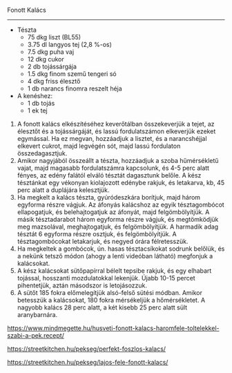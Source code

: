 Fonott Kalács

------------------------------------------------------------------------------------------------------------------------

-   Tészta
    -   75 dkg liszt (BL55)
    -   3.75 dl langyos tej (2,8 %-os)
    -   7.5 dkg puha vaj
    -   12 dkg cukor
    -   2 db tojássárgája
    -   1.5 dkg finom szemű tengeri só
    -   4 dkg friss élesztő
    -   1 db narancs finomra reszelt héja
-   A kenéshez:
    -   1 db tojás
    -   1 ek tej

1.  A fonott kalács elkészítéséhez keverőtálban összekeverjük a tejet, az élesztőt és a tojássárgáját, és lassú fordulatszámon elkeverjük ezeket egymással. Ha ez megvan, hozzáadjuk a lisztet, és a narancshéjjal elkevert cukrot, majd legvégén sót, majd lassú fordulaton összedagasztjuk.
1.  Amikor nagyjából összeállt a tészta, hozzáadjuk a szoba hűmérsékletű vajat, majd magasabb fordulatszámra kapcsolunk, és 4-5 perc alatt fényes, az edény falától elváló tésztát dagasztunk belőle. A kész tésztánkat egy vékonyan kiolajozott edénybe rakjuk, és letakarva, kb, 45 perc alatt a duplájára kelesztjük.
1.  Ha megkelt a kalács tészta, gyúródeszkára borítjuk, majd három egyforma részre vágjuk. Az áfonyás kalácshoz az egyik tésztagombócot ellapogatjuk, és belehajtogatjuk az áfonyát, majd felgömbölyítjük. A másik tésztadarabot három egyforma részre vágjuk, és megtömködjük meg mazsolával, meghajtogatjuk, és felgömbölyítjük. A harmadik adag tésztát 6 egyforma részre osztjuk, és felgömbölyítjük. A tésztagombócokat letakarjuk, és negyed órára félretesszük.
1.  Ha megkeltek a gombócok, ún. hasas tésztacsíkokat sodrunk belőlük, és a nekünk tetsző módon (ahogy a lenti videóban látható) megfonjuk a kalácsokat.
1.  A kész kalácsokat sütőpapírral bélelt tepsibe rakjuk, és egy elhabart tojással, hosszanti mozdulatokkal lekenjük. Újabb 10-15 percet pihentetjük, aztán másodszor is letojásozzuk.
1.  A sütőt 185 fokra előmelegítjük alsó-felső sütési módban. Amikor betesszük a kalácsokat, 180 fokra mérsékeljük a hőmérsékletet. A nagyobb kalács 28 perc alatt, a két kisebb 25 perc alatt sült aranybarnára.

<https://www.mindmegette.hu/husveti-fonott-kalacs-haromfele-toltelekkel-szabi-a-pek.recept/>

<https://streetkitchen.hu/pekseg/perfekt-foszlos-kalacs/>

<https://streetkitchen.hu/pekseg/lajos-fele-fonott-kalacs/>

